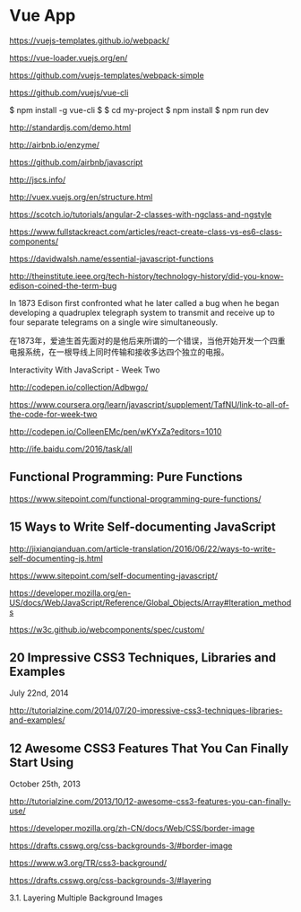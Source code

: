 # Vue App


https://vuejs-templates.github.io/webpack/

https://vue-loader.vuejs.org/en/

https://github.com/vuejs-templates/webpack-simple

https://github.com/vuejs/vue-cli


$ npm install -g vue-cli
$ 
$ cd my-project
$ npm install
$ npm run dev



http://standardjs.com/demo.html

http://airbnb.io/enzyme/

https://github.com/airbnb/javascript

http://jscs.info/

http://vuex.vuejs.org/en/structure.html




https://scotch.io/tutorials/angular-2-classes-with-ngclass-and-ngstyle

https://www.fullstackreact.com/articles/react-create-class-vs-es6-class-components/


https://davidwalsh.name/essential-javascript-functions


http://theinstitute.ieee.org/tech-history/technology-history/did-you-know-edison-coined-the-term-bug


In 1873 Edison first confronted what he later called a bug when he began developing a quadruplex telegraph system to transmit and receive up to four separate telegrams on a single wire simultaneously.

在1873年，爱迪生首先面对的是他后来所谓的一个错误，当他开始开发一个四重电报系统，在一根导线上同时传输和接收多达四个独立的电报。





Interactivity With JavaScript - Week Two


http://codepen.io/collection/Adbwgo/

https://www.coursera.org/learn/javascript/supplement/TafNU/link-to-all-of-the-code-for-week-two


http://codepen.io/ColleenEMc/pen/wKYxZa?editors=1010





http://ife.baidu.com/2016/task/all



## Functional Programming: Pure Functions

https://www.sitepoint.com/functional-programming-pure-functions/


## 15 Ways to Write Self-documenting JavaScript


http://jixianqianduan.com/article-translation/2016/06/22/ways-to-write-self-documenting-js.html


https://www.sitepoint.com/self-documenting-javascript/

https://developer.mozilla.org/en-US/docs/Web/JavaScript/Reference/Global_Objects/Array#Iteration_methods




https://w3c.github.io/webcomponents/spec/custom/




## 20 Impressive CSS3 Techniques, Libraries and Examples

July 22nd, 2014

http://tutorialzine.com/2014/07/20-impressive-css3-techniques-libraries-and-examples/


## 12 Awesome CSS3 Features That You Can Finally Start Using

October 25th, 2013


http://tutorialzine.com/2013/10/12-awesome-css3-features-you-can-finally-use/


https://developer.mozilla.org/zh-CN/docs/Web/CSS/border-image

https://drafts.csswg.org/css-backgrounds-3/#border-image

https://www.w3.org/TR/css3-background/

https://drafts.csswg.org/css-backgrounds-3/#layering

3.1. Layering Multiple Background Images























